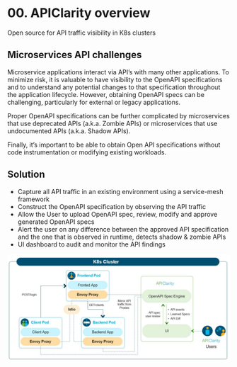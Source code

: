 # 00. APIClarity overview

Open source for API traffic visibility in K8s clusters

## Microservices API challenges
Microservice applications interact via API’s with many other applications. To minimize risk, it is valuable to have visibility to the OpenAPI specifications and to understand any potential changes to that specification throughout the application lifecycle. However, obtaining OpenAPI specs can be challenging, particularly for external or legacy applications.

Proper OpenAPI specifications can be further complicated by microservices that use deprecated APIs (a.k.a. Zombie APIs)​ or microservices that use undocumented APIs (a.k.a. Shadow APIs).

Finally, it’s important to be able to obtain Open API specifications without code instrumentation or modifying existing workloads.

## Solution

* Capture all API traffic in an existing environment using a service-mesh framework​
* Construct the OpenAPI specification by observing the API traffic
* Allow the User to upload OpenAPI spec, review, modify and approve generated OpenAPI specs​
* Alert the user on any difference between the approved API specification and the one that is observed in runtime, detects shadow & zombie APIs​​
* UI dashboard to audit and monitor the API findings

![](images/apiclarity-docs-diagram.jpeg)